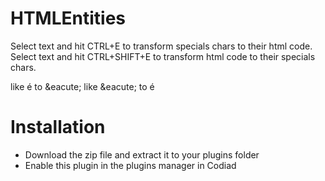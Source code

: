 # HTMLEntities

Select text and hit CTRL+E to transform specials chars to their html code.
Select text and hit CTRL+SHIFT+E to transform html code to their specials chars.

like é to &amp;eacute;
like &amp;eacute; to é

# Installation

- Download the zip file and extract it to your plugins folder
- Enable this plugin in the plugins manager in Codiad
